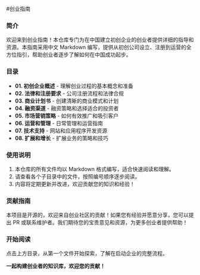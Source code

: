 #创业指南

### 简介
欢迎来到创业指南！本仓库专门为在中国建立初创企业的创业者提供详细的指导和资源。本指南采用中文 Markdown 编写，提供从初创公司设立、注册到运营的全方位指引，帮助创业者逐步了解如何在中国成功起步。

### 目录
- **01. 初创企业概述** - 理解创业过程的基本概念和准备
- **02. 法律和注册要求** - 公司注册流程和法律合规
- **03. 商业计划书** - 创建清晰的商业模式和计划
- **04. 融资渠道** - 融资策略和选择适合的投资者
- **05. 市场营销策略** - 如何有效推广和吸引客户
- **06. 运营和管理** - 日常管理和运营指南
- **07. 技术支持** - 网站和应用程序开发资源
- **08. 扩展和增长** - 扩展业务的策略和技巧

### 使用说明
1. 本仓库的所有文件均以 Markdown 格式编写，适合快速阅读和理解。
2. 请查看各个子目录中的文件，按照编号顺序逐步阅读。
3. 内容将定期更新并改进，欢迎贡献您的知识和经验！

### 贡献指南
本项目是开源的，欢迎来自创业社区的贡献！如果您有经验并愿意分享，您可以提出 PR 或联系维护者。我们期待您的宝贵意见和资源，为更多创业者提供帮助！

### 开始阅读
点击上方目录，从第一个文件开始探索，了解在启动企业的完整流程。

**一起构建创业者的知识库，欢迎您的贡献！**
